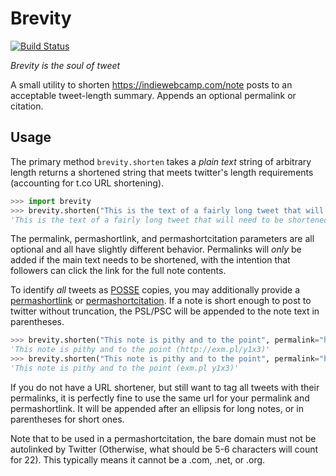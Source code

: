 # Brevity
[![Build Status](https://travis-ci.org/kylewm/brevity.svg)](https://travis-ci.org/kylewm/brevity)

*Brevity is the soul of tweet*

A small utility to shorten https://indiewebcamp.com/note posts to an
acceptable tweet-length summary. Appends an optional permalink or
citation.

## Usage

The primary method `brevity.shorten` takes a *plain text* string of
arbitrary length returns a shortened string that meets twitter's
length requirements (accounting for t.co URL shortening).

```python
>>> import brevity
>>> brevity.shorten("This is the text of a fairly long tweet that will need to be shortened before we can post it to twitter. Since it is longer than 140 characters, it will also include an ellipsis and link to the original note.", permalink="http://example.com/2015/03/fairly-long-note")
'This is the text of a fairly long tweet that will need to be shortened before we can post it to twitter. Since it is… http://example.com/2015/03/fairly-long-note'
```

The permalink, permashortlink, and permashortcitation parameters are
all optional and all have slightly different behavior. Permalinks will
*only* be added if the main text needs to be shortened, with the
intention that followers can click the link for the full note
contents.

To identify *all* tweets as [POSSE](https://indiewebcamp.com/POSSE)
copies, you may additionally provide a
[permashortlink](https://indiewebcamp.com/permashortlink) or
[permashortcitation](https://indiewebcamp.com/permashortcitation). If
a note is short enough to post to twitter without truncation, the
PSL/PSC will be appended to the note text in parentheses.

```python
>>> brevity.shorten("This note is pithy and to the point", permalink="http://example.com/2015/03/to-the-point", permashortlink="http://exm.pl/y1x3")
'This note is pithy and to the point (http://exm.pl/y1x3)'
>>> brevity.shorten("This note is pithy and to the point", permalink="http://example.com/2015/03/to-the-point", permashortcitation="exm.pl y1x3")
'This note is pithy and to the point (exm.pl y1x3)'
```

If you do not have a URL shortener, but still want to tag all tweets
with their permalinks, it is perfectly fine to use the same url for
your permalink and permashortlink. It will be appended after an
ellipsis for long notes, or in parentheses for short ones.

Note that to be used in a permashortcitation, the bare domain must not
be autolinked by Twitter (Otherwise, what should be 5-6 characters
will count for 22). This typically means it cannot be a .com, .net, or
.org.
